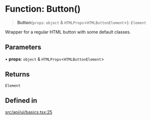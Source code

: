 # Function: Button()

> **Button**(`props`: `object` & `HTMLProps`\<`HTMLButtonElement`\>): `Element`

Wrapper for a regular HTML button with some default classes.

## Parameters

• **props**: `object` & `HTMLProps`\<`HTMLButtonElement`\>

## Returns

`Element`

## Defined in

[src/api/ui/basics.tsx:25](https://github.com/blacksmithgu/datacore/blob/68b5529e5bdbcee81e7112d11ecb8c7d40cbb0f2/src/api/ui/basics.tsx#L25)
